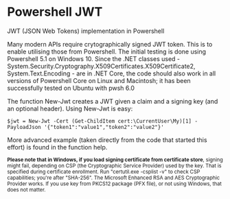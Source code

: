 # Powershell JWT
JWT (JSON Web Tokens) implementation in Powershell

Many modern APIs require crytographically signed JWT token. This is to enable utilising those from Powershell. The initial testing is done using Powershell 5.1 on Windows 10. Since the .NET classes used - System.Security.Cryptography.X509Certificates.X509Certificate2, System.Text.Encoding - are in .NET Core, the code should also work in all versions of Powershell Core on Linux and Macintosh; it has been successfully tested on Ubuntu with pwsh 6.0

The function New-Jwt creates a JWT given a claim and a signing key (and an optional header). Using New-Jwt is easy:

```$jwt = New-Jwt -Cert (Get-ChildItem cert:\CurrentUser\My)[1] -PayloadJson '{"token1":"value1","token2":"value2"}'```

More advanced example (taken directly from the code that started this effort) is found in the function help.

<sub><b>Please note that in Windows, if you load signing certificate from certificate store</b>, signing might fail, depending on CSP (the Cryptographic Service Provider) used by the key. That is specified during certificate enrollment. Run "certutil.exe -csplist -v" to check CSP capabilities; you're after "SHA-256". The Microsoft Enhanced RSA and AES Cryptographic Provider works. If you use key from PKCS12 package (PFX file), or not using Windows, that does not matter.</sub>
